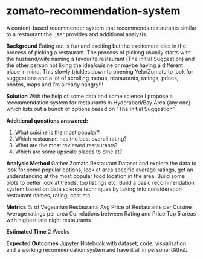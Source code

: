 # zomato-recommendation-system
A content-based recommender system that recommends restaurants similar to a restaurant the user provides and additional analysis 

**Background**
Eating out is fun and exciting but the excitement dies in the process of picking a restaurant. The process of picking usually starts with the husband/wife naming a favourite restaurant (The Initial Suggestion) and the other person not liking the idea/cuisine or maybe having a different place in mind. This slowly trickles down to opening Yelp/Zomato to look for suggestions and a lot of scrolling menus, restaurants, ratings, prices, photos, maps and I’m already hangry!!!

**Solution**
With the help of some data and some science I propose a recommendation system for restaurants in Hyderabad/Bay Area (any one) which lists out a bunch of options based on “The Initial Suggestion”

**Additional questions answered:**

1. What cuisine is the most popular?
2. Which restaurant has the best overall rating?
3. What are the most reviewed restaurants?
4. Which are some upscale places to dine at?

**Analysis Method**
Gather Zomato Restaurant Dataset and explore the data to look for some popular options, look at area specific average ratings, get an understanding at the most popular food location in the area. Build some plots to better look at trends, top listings etc. Build a basic recommendation system based on data science techniques by taking into consideration restaurant names, rating, cost etc. 

**Metrics**
% of Vegetarian Restaurants
Avg Price of Restaurants per Cuisine
Average ratings per area
Correlations between Rating and Price
Top 5 areas with highest late night restaurants


**Estimated Time**
2 Weeks

**Expected Outcomes**
Jupyter Notebook with dataset, code, visualisation and a working recommendation system and have it all in personal Github.
